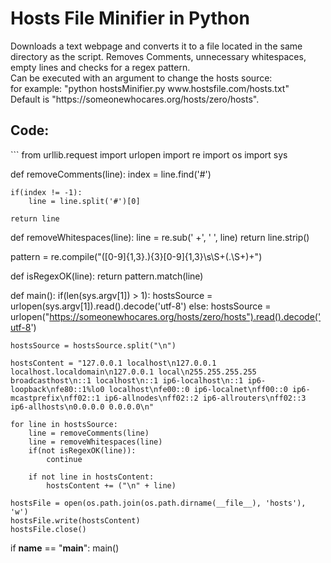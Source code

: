<h1>Hosts File Minifier in Python</h1>
Downloads a text webpage and converts it to a file located in the same directory as the script. Removes Comments, unnecessary whitespaces, empty lines and checks for a regex pattern.<br>
Can be executed with an argument to change the hosts source:<br>
for example: "python hostsMinifier.py www.hostsfile.com/hosts.txt"<br>
Default is "https://someonewhocares.org/hosts/zero/hosts".

<h2>Code:</h2>
```
from urllib.request import urlopen
import re
import os
import sys

def removeComments(line):
    index = line.find('#')

    if(index != -1):
        line = line.split('#')[0]

    return line

def removeWhitespaces(line):
    line = re.sub(' +', ' ', line)
    return line.strip()

pattern = re.compile("([0-9]{1,3}\.){3}[0-9]{1,3}\s\S+(\.\S+)+")

def isRegexOK(line):
    return pattern.match(line)

def main():
    if(len(sys.argv[1]) > 1):
        hostsSource = urlopen(sys.argv[1]).read().decode('utf-8')
    else:
        hostsSource = urlopen("https://someonewhocares.org/hosts/zero/hosts").read().decode('utf-8')

    hostsSource = hostsSource.split("\n")

    hostsContent = "127.0.0.1 localhost\n127.0.0.1 localhost.localdomain\n127.0.0.1 local\n255.255.255.255 broadcasthost\n::1 localhost\n::1 ip6-localhost\n::1 ip6-loopback\nfe80::1%lo0 localhost\nfe00::0 ip6-localnet\nff00::0 ip6-mcastprefix\nff02::1 ip6-allnodes\nff02::2 ip6-allrouters\nff02::3 ip6-allhosts\n0.0.0.0 0.0.0.0\n"

    for line in hostsSource:
        line = removeComments(line)
        line = removeWhitespaces(line)
        if(not isRegexOK(line)):
            continue
        
        if not line in hostsContent:
            hostsContent += ("\n" + line)

    hostsFile = open(os.path.join(os.path.dirname(__file__), 'hosts'), 'w')
    hostsFile.write(hostsContent)
    hostsFile.close()

if __name__ == "__main__":
    main()
```
